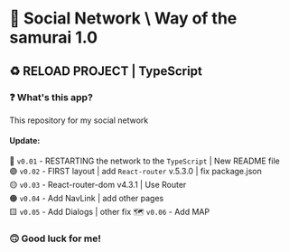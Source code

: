 # 🤖 Social Network \ Way of the samurai 1.0 #
## ♻️ RELOAD PROJECT | TypeScript ##
### ❓ What's this app? ###
This repository for my social network

#### Update: ####
🔘 `v0.01` - RESTARTING the network to the `TypeScript` | New README file  
🟣 `v0.02` - FIRST layout | add `React-router` v.5.3.0 | fix package.json  
🟡 `v0.03` - React-router-dom v4.3.1 | Use Router  
🟠 `v0.04` - Add NavLink | add other pages  
🟨 `v0.05` - Add Dialogs | other fix
🗺️ `v0.06` - Add MAP

### 🙃 Good luck for me! ###
